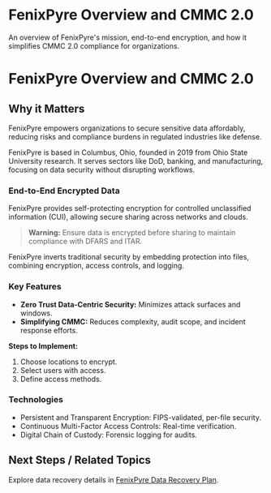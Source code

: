 # FenixPyre Overview and CMMC 2.0

An overview of FenixPyre's mission, end-to-end encryption, and how it simplifies CMMC 2.0 compliance for organizations.


# FenixPyre Overview and CMMC 2.0

## Why it Matters
FenixPyre empowers organizations to secure sensitive data affordably, reducing risks and compliance burdens in regulated industries like defense.

FenixPyre is based in Columbus, Ohio, founded in 2019 from Ohio State University research. It serves sectors like DoD, banking, and manufacturing, focusing on data security without disrupting workflows.

### End-to-End Encrypted Data
FenixPyre provides self-protecting encryption for controlled unclassified information (CUI), allowing secure sharing across networks and clouds.

> **Warning:** Ensure data is encrypted before sharing to maintain compliance with DFARS and ITAR.

FenixPyre inverts traditional security by embedding protection into files, combining encryption, access controls, and logging.

### Key Features
- **Zero Trust Data-Centric Security:** Minimizes attack surfaces and windows.
- **Simplifying CMMC:** Reduces complexity, audit scope, and incident response efforts.

**Steps to Implement:**
1. Choose locations to encrypt.
2. Select users with access.
3. Define access methods.

### Technologies
- Persistent and Transparent Encryption: FIPS-validated, per-file security.
- Continuous Multi-Factor Access Controls: Real-time verification.
- Digital Chain of Custody: Forensic logging for audits.

## Next Steps / Related Topics
Explore data recovery details in [FenixPyre Data Recovery Plan](/files/media/files/anchor-data-recovery-plan/index.md).
